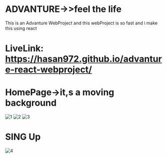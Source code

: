 # ADVANTURE->>feel the life 
 This is an Advanture WebProject and this webProject is so fast and i make this using react
# LiveLink:  https://hasan972.github.io/advanture-react-webproject/
# HomePage->it,s a moving background
![1](https://user-images.githubusercontent.com/49594744/117045521-6a19a380-ad31-11eb-82b1-4bc6069a8552.PNG)
![2](https://user-images.githubusercontent.com/49594744/117045532-6dad2a80-ad31-11eb-96db-5f4590104c49.PNG)
![3](https://user-images.githubusercontent.com/49594744/117045546-71d94800-ad31-11eb-96ff-f44e448d7999.PNG)
# SING Up
![4](https://user-images.githubusercontent.com/49594744/117045549-7271de80-ad31-11eb-818f-25b58e408f54.PNG)
